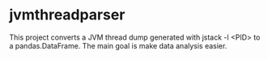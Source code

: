 # jvmthreadparser
This project converts a JVM thread dump generated with jstack -l &lt;PID> to a pandas.DataFrame. The main goal is make data analysis easier.
